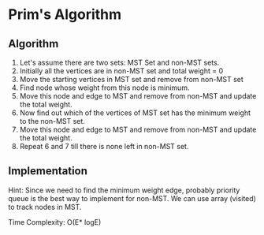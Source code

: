 # Prim's Algorithm

## Algorithm
1. Let's assume there are two sets: MST Set and non-MST sets.
2. Initially all the vertices are in non-MST set and total weight = 0 
3. Move the starting vertices in MST set and remove from non-MST set 
4. Find node whose weight from this node is minimum. 
5. Move this node and edge to MST and remove from non-MST and update the total weight. 
6. Now find out which of the vertices of MST set has the minimum weight to the non-MST set.
7. Move this node and edge to MST and remove from non-MST and update the total weight.
8. Repeat 6 and 7 till there is none left in non-MST set.

## Implementation
Hint:
Since we need to find the minimum weight edge, probably priority queue is the best way to implement for non-MST.
We can use array (visited) to track nodes in MST.

Time Complexity: O(E* logE)